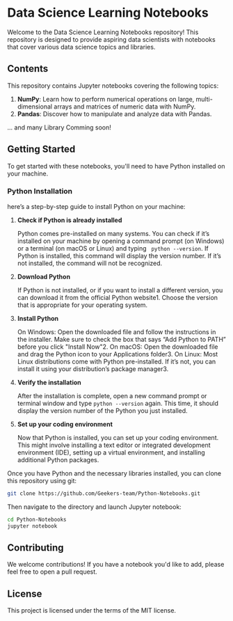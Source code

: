

# Data Science Learning Notebooks

Welcome to the Data Science Learning Notebooks repository! This repository is designed to provide aspiring data scientists with notebooks that cover various data science topics and libraries.

## Contents

This repository contains Jupyter notebooks covering the following topics:

1. **NumPy**: Learn how to perform numerical operations on large, multi-dimensional arrays and matrices of numeric data with NumPy.
2. **Pandas**: Discover how to manipulate and analyze data with Pandas.
<!--
3. **Matplotlib**: Get started with data visualization with Matplotlib.
4. **Scikit-learn**: Dive into machine learning with Scikit-learn.
5. **TensorFlow**: Explore deep learning with TensorFlow.
5. **Pytorch**: Explore deep learning with Pytorch.
-->
... and many Library Comming soon!

## Getting Started

To get started with these notebooks, you'll need to have Python installed on your machine.
### Python Installation
here’s a step-by-step guide to install Python on your machine:

1. **Check if Python is already installed**

    Python comes pre-installed on many systems. You can check if it’s installed on your machine by opening a command prompt (on Windows) or a terminal (on macOS or Linux) and typing ``` python --version```. If Python is installed, this command will display the version number. If it’s not installed, the command will not be recognized.
2. **Download Python** 

    If Python is not installed, or if you want to install a different version, you can download it from the official Python website1. Choose the version that is appropriate for your operating system.
3. **Install Python**

    On Windows: Open the downloaded file and follow the instructions in the installer. Make sure to check the box that says “Add Python to PATH” before you click "Install Now"2.
    On macOS: Open the downloaded file and drag the Python icon to your Applications folder3.
    On Linux: Most Linux distributions come with Python pre-installed. If it’s not, you can install it using your distribution’s package manager3.
4. **Verify the installation**

    After the installation is complete, open a new command prompt or terminal window and type ```python --version``` again. This time, it should display the version number of the Python you just installed.
5. **Set up your coding environment** 

    Now that Python is installed, you can set up your coding environment. This might involve installing a text editor or integrated development environment (IDE), setting up a virtual environment, and installing additional Python packages.


Once you have Python and the necessary libraries installed, you can clone this repository using git:

```bash
git clone https://github.com/Geekers-team/Python-Notebooks.git
```

Then navigate to the directory and launch Jupyter notebook:

```bash
cd Python-Notebooks
jupyter notebook
```

## Contributing

We welcome contributions! If you have a notebook you'd like to add, please feel free to open a pull request.

## License

This project is licensed under the terms of the MIT license.
```
